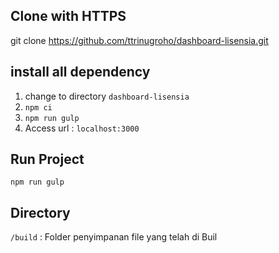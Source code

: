 ## Clone with HTTPS
git clone https://github.com/ttrinugroho/dashboard-lisensia.git
## install all dependency
1. change to directory  `dashboard-lisensia`
2. `npm ci`
3. `npm run gulp`
4. Access url : `localhost:3000`
## Run Project
`npm run gulp`

## Directory
`/build` : Folder penyimpanan file yang telah di Buil
